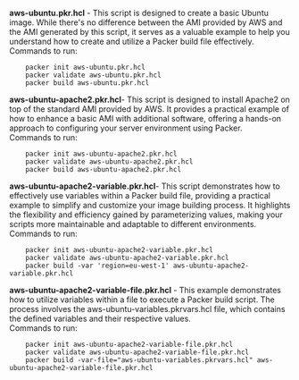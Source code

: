**aws-ubuntu.pkr.hcl** - This script is designed to create a basic Ubuntu image. While there's no difference between the AMI provided by AWS and the AMI generated by this script, it serves as a valuable example to help you understand how to create and utilize a Packer build file effectively.  
    Commands to run:
    
        packer init aws-ubuntu.pkr.hcl
        packer validate aws-ubuntu.pkr.hcl
        packer build aws-ubuntu.pkr.hcl
        
**aws-ubuntu-apache2.pkr.hcl**- This script is designed to install Apache2 on top of the standard AMI provided by AWS. It provides a practical example of how to enhance a basic AMI with additional software, offering a hands-on approach to configuring your server environment using Packer.   
    Commands to run:
    
        packer init aws-ubuntu-apache2.pkr.hcl
        packer validate aws-ubuntu-apache2.pkr.hcl
        packer build aws-ubuntu-apache2.pkr.hcl
        
**aws-ubuntu-apache2-variable.pkr.hcl**- This script demonstrates how to effectively use variables within a Packer build file, providing a practical example to simplify and customize your image building process. It highlights the flexibility and efficiency gained by parameterizing values, making your scripts more maintainable and adaptable to different environments.   
    Commands to run:
    
        packer init aws-ubuntu-apache2-variable.pkr.hcl
        packer validate aws-ubuntu-apache2-variable.pkr.hcl
        packer build -var 'region=eu-west-1' aws-ubuntu-apache2-variable.pkr.hcl
        
**aws-ubuntu-apache2-variable-file.pkr.hcl** - This example demonstrates how to utilize variables within a file to execute a Packer build script. The process involves the aws-ubuntu-variables.pkrvars.hcl file, which contains the defined variables and their respective values.  
	Commands to run:
    
        packer init aws-ubuntu-apache2-variable-file.pkr.hcl
        packer validate aws-ubuntu-apache2-variable-file.pkr.hcl
        packer build -var-file="aws-ubuntu-variables.pkrvars.hcl" aws-ubuntu-apache2-variable-file.pkr.hcl

